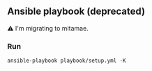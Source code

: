 ## Ansible playbook (deprecated)

:warning: I'm migrating to mitamae.

### Run

```
ansible-playbook playbook/setup.yml -K
```
